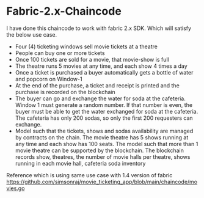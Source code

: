 # Fabric-2.x-Chaincode

I have done this chaincode to work with fabric 2.x SDK. Which will satisfy the below use case.

- Four (4) ticketing windows sell movie tickets at a theatre
- People can buy one or more tickets
- Once 100 tickets are sold for a movie, that movie-show  is full
- The theatre runs 5 movies at any time, and each show 4 times a day
- Once a ticket is purchased a buyer automatically gets a bottle of water and popcorn on Window-1
- At the end of the purchase, a ticket and receipt  is printed and the purchase is recorded on the blockchain
- The buyer can go and exchange the water for soda at the cafeteria. Window 1 must generate a random number. If that number is even, the buyer must be able to get the water
exchanged for soda at the cafeteria. The cafeteria has only 200 sodas, so only the first 200 requesters can exchange. 
- Model such that the tickets, shows and sodas availability are managed by contracts on the chain. The movie theatre has 5 shows running at any time and each show has 100 seats. The model such that more than 1 movie theatre can be supported by the blockchain. The blockchain records show, theatres, the number of movie halls per theatre, shows running in each movie hall, cafeteria soda inventory

Reference which is using same use case with 1.4 version of fabric 
 https://github.com/simsonraj/movie_ticketing_app/blob/main/chaincode/movies.go
